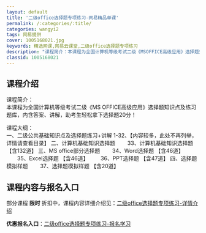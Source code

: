 ```yaml
---
layout: default
title: '二级office选择题专项练习-网易精品单课'
permalink: /:categories/:title/
categories: wangyi2
tags: 网易提供
cover: 1005168021.jpg
keywords: 精选网课,网易云课堂,二级office选择题专项练习
description: "课程简介：本课程为全国计算机等级考试二级《MSOFFICE高级应用》选择题知识点及练习题库，内含答案、讲解，助考生轻松拿下选择题20分！课程大纲：一、二级公共基础知识点及选择题练习+讲解1-"
classid: 1005168021
---
```


## 课程介绍

课程简介：  
     本课程为全国计算机等级考试二级《MS OFFICE高级应用》选择题知识点及练习题库，内含答案、讲解，助考生轻松拿下选择题20分！ 

课程大纲：  
    一、二级公共基础知识点及选择题练习+讲解
        1-32、【内容较多，此处不再列举，详情请查看目录】
    二、计算机基础知识选择题
　　33、计算机基础知识选择题  【含132道】
     三、MS office部分选择题
　　34、Word选择题  【含46道】 
　　35、Excel选择题 【含46道】
　　36、PPT选择题   【含47道】
     四、选择题模拟样题
　　37、选择题模拟样题   【含20道】

## 课程内容与报名入口

部分课程 **限时** 折扣中，课程内容详细介绍见：[二级office选择题专项练习-详情介绍](https://study.163.com/course/introduction/1005168021.htm?share=1&shareId=1025206652&utm_campaign=share&utm_medium=iphoneShare&utm_source=&utm_u=1025206652)

**优惠报名入口**：[二级office选择题专项练习-报名学习](https://study.163.com/course/introduction/1005168021.htm?share=1&shareId=1025206652&utm_campaign=share&utm_medium=iphoneShare&utm_source=&utm_u=1025206652)

